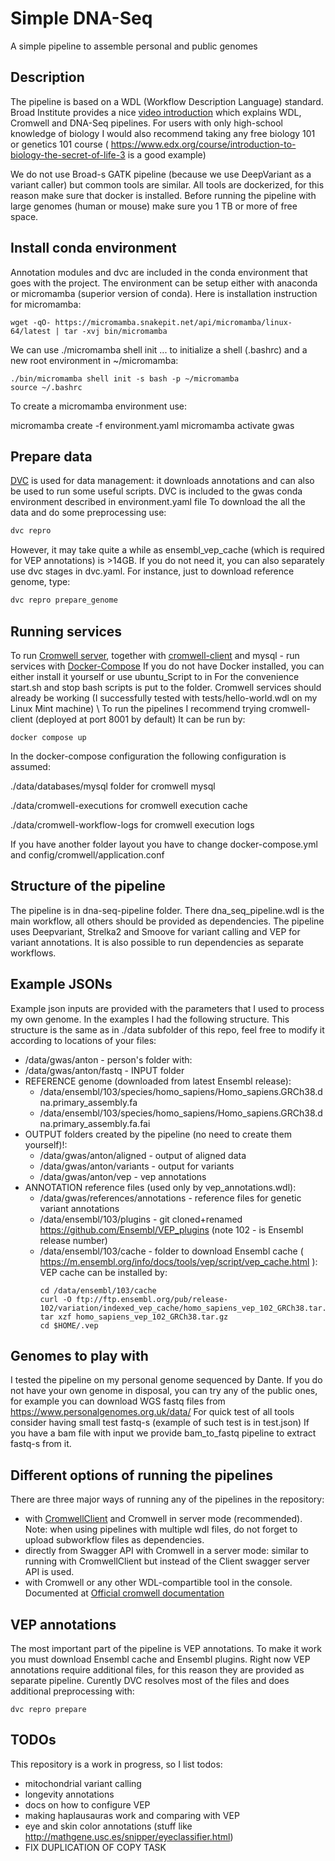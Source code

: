 Simple DNA-Seq
==============
A simple pipeline to assemble personal and public genomes

Description
-----------

The pipeline is based on a WDL (Workflow Description Language) standard.
Broad Institute provides a nice [video introduction](https://www.youtube.com/watch?v=aTAQ2eA_iOc&feature=youtu.be&fbclid=IwAR0r2YeeJMEh2XFmat6OIEmbmGWXEvye3UYplvSheYFl7mJ1ijR65G0awLc) which explains WDL, Cromwell and DNA-Seq pipelines. 
For users with only high-school knowledge of biology I would also recommend taking any free biology 101 or genetics 101 course ( https://www.edx.org/course/introduction-to-biology-the-secret-of-life-3 is a good example)

We do not use Broad-s GATK pipeline (because we use DeepVariant as a variant caller) but common tools are similar. 
All tools are dockerized, for this reason make sure that docker is installed. 
Before running the pipeline with large genomes (human or mouse) make sure you 1 TB or more of free space.

Install conda environment
-------------------------
Annotation modules and dvc are included in the conda environment that goes with the project.
The environment can be setup either with anaconda or micromamba (superior version of conda).
Here is installation instruction for micromamba:
```
wget -qO- https://micromamba.snakepit.net/api/micromamba/linux-64/latest | tar -xvj bin/micromamba
```
We can use ./micromamba shell init ... to initialize a shell (.bashrc) and a new root environment in ~/micromamba:
```
./bin/micromamba shell init -s bash -p ~/micromamba
source ~/.bashrc
```
To create a micromamba environment use:

micromamba create -f environment.yaml
micromamba activate gwas


Prepare data
------------

[DVC](https://dvc.org/) is used for data management: it downloads annotations and can also be used to run some useful scripts.
DVC is included to the gwas conda environment described in environment.yaml file
To download the all the data and do some preprocessing use:
```bash
dvc repro
```
However, it may take quite a while as ensembl_vep_cache (which is required for VEP annotations) is >14GB. 
If you do not need it, you can also separately use dvc stages in dvc.yaml.
For instance, just to download reference genome, type:
```bash
dvc repro prepare_genome
```

Running services
----------------

To run [Cromwell server](https://cromwell.readthedocs.io/en/stable/), together with [cromwell-client](https://github.com/antonkulaga/cromwell-client) and mysql - run services with [Docker-Compose](https://docs.docker.com/compose/install/) 
If you do not have Docker installed, you can either install it yourself or use ubuntu_Script to in
For the convenience start.sh and stop bash scripts is put to the folder.
Cromwell services should already be working (I successfully tested with tests/hello-world.wdl on my Linux Mint machine)
\ To run the pipelines I recommend trying cromwell-client (deployed at port 8001 by default)
It can be run by:
```
docker compose up
```

In the docker-compose configuration the following configuration is assumed:
  
./data/databases/mysql folder for cromwell mysql

./data/cromwell-executions for cromwell execution cache

./data/cromwell-workflow-logs for cromwell execution logs

If you have another folder layout you have to change docker-compose.yml and config/cromwell/application.conf


Structure of the pipeline
-------------------------

The pipeline is in dna-seq-pipeline folder. 
There dna_seq_pipeline.wdl is the main workflow, all others should be provided as dependencies.
The pipeline uses Deepvariant, Strelka2 and Smoove for variant calling and VEP for variant annotations.
It is also possible to run dependencies as separate workflows.

Example JSONs
------------
Example json inputs are provided with the parameters that I used to process my own genome.
In the examples I had the following structure.
This structure is the same as in ./data subfolder of this repo, feel free to modify it according to locations of your files:
* /data/gwas/anton - person's folder with:
* /data/gwas/anton/fastq - INPUT folder
* REFERENCE genome (downloaded from latest Ensembl release):
    * /data/ensembl/103/species/homo_sapiens/Homo_sapiens.GRCh38.dna.primary_assembly.fa
    * /data/ensembl/103/species/homo_sapiens/Homo_sapiens.GRCh38.dna.primary_assembly.fa.fai
* OUTPUT folders created by the pipeline (no need to create them yourself)!: 
    * /data/gwas/anton/aligned - output of aligned data
    * /data/gwas/anton/variants - output for variants
    * /data/gwas/anton/vep - vep annotations
* ANNOTATION reference files (used only by vep_annotations.wdl):
    * /data/gwas/references/annotations - reference files for genetic variant annotations
    * /data/ensembl/103/plugins - git cloned+renamed https://github.com/Ensembl/VEP_plugins (note 102 - is Ensembl release number)
    * /data/ensembl/103/cache - folder to download Ensembl cache ( https://m.ensembl.org/info/docs/tools/vep/script/vep_cache.html ):
        VEP cache can be installed by:
        ```
        cd /data/ensembl/103/cache
        curl -O ftp://ftp.ensembl.org/pub/release-102/variation/indexed_vep_cache/homo_sapiens_vep_102_GRCh38.tar.gz
        tar xzf homo_sapiens_vep_102_GRCh38.tar.gz
        cd $HOME/.vep       
        ```

Genomes to play with
------------------

I tested the pipeline on my personal genome sequenced by Dante. 
If you do not have your own genome in disposal, you can try any of the public ones, for example you can download WGS fastq files from https://www.personalgenomes.org.uk/data/
For quick test of all tools consider having small test fastq-s (example of such test is in test.json)
If you have a bam file with input we provide bam_to_fastq pipeline to extract fastq-s from it.


Different options of running the pipelines
-----------------

There are three major ways of running any of the pipelines in the repository:
* with [CromwellClient](https://github.com/antonkulaga/cromwell-client) and Cromwell in server mode (recommended). Note: when using pipelines with multiple wdl files, do not forget to upload subworkflow files as dependencies.
* directly from Swagger API with Cromwell in a server mode: similar to running with CromwellClient but instead of the Client swagger server API is used.
* with Cromwell or any other WDL-compartible tool in the console. Documented at [Official cromwell documentation](https://cromwell.readthedocs.io/en/stable/tutorials/FiveMinuteIntro/#step-3-running-the-workflow)

VEP annotations
---------------

The most important part of the pipeline is VEP annotations.
To make it work you must download Ensembl cache and Ensembl plugins.
Right now VEP annotations require additional files, for this reason they are provided as separate pipeline.
Curently DVC resolves most of the files and does additional preprocessing with:
```
dvc repro prepare
```

TODOs
-----

This repository is a work in progress, so I list todos:
* mitochondrial variant calling
* longevity annotations
* docs on how to configure VEP
* making haplausauras work and comparing with VEP
* eye and skin color annotations (stuff like http://mathgene.usc.es/snipper/eyeclassifier.html)
* FIX DUPLICATION OF COPY TASK
